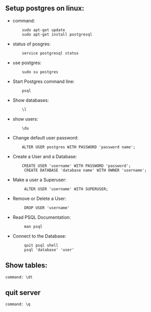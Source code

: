 ## Setup postgres on linux:
 * command: 

           sudo apt-get update
           sudo apt-get install postgresql

 * status of posgres:

           service postgresql status

 * use postgres:

           sudo su postgres

 * Start Postgres command line:

           psql

 * Show databases:

           \l
 * show users:

           \du

 * Change default user password:

           ALTER USER postgres WITH PASSWORD 'password name';

 * Create a User and a Database:
   
           CREATE USER 'username' WITH PASSWORD 'password';
            CREATE DATABASE 'database name' WITH OWNER 'username';

 * Make a user a Superuser:

            ALTER USER 'username' WITH SUPERUSER;

 * Remove or Delete a User:
            
            DROP USER 'username'
 * Read PSQL Documentation:
            
            man psql

 * Connect to the Database:
            
            quit psql shell
            psql 'database' 'user'


## Show tables:
    command: \dt

## quit server
    command: \q